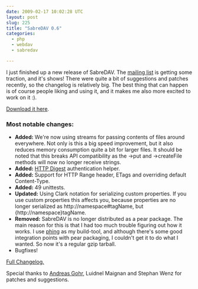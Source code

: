 ```yaml
---
date: 2009-02-17 10:02:28 UTC
layout: post
slug: 225
title: "SabreDAV 0.6"
categories:
  - php
  - webdav
  - sabredav

---
```

<p>I just finished up a new release of SabreDAV. The <a href="http://groups.google.com/group/sabredav-discuss">mailing list</a> is getting some traction, and it's shows! There were quite a bit of suggestions and patches recently, so the changelog is relatively big. The best thing that can happen is of course people liking and using it, and it makes me also more excited to work on it :).</p>

<p><a href="http://code.google.com/p/sabredav/">Download it here</a>.</p>

<h3>Most notable changes:</h3>

<ul>
  <li>
    <b>Added:</b> We're now using streams for passing contents of files around everywhere. Not only is this a big speed improvement, but it also reduces memory consumption quite a bit for larger files. It should be noted that this breaks API compatibility as the ->put and ->createFile methods will now no longer receive strings.
  </li>
  <li>
    <b>Added:</b> <a href="http://code.google.com/p/sabredav/wiki/Authentication">HTTP Digest</a> authentication helper.
  </li>
  <li>
    <b>Added:</b> Support for HTTP Range header, ETags and overriding default Content-Type.
  </li>
  <li>
    <b>Added:</b> 49 unittests.
  </li>
  <li>
    <b>Updated:</b> Using Clark notation for serializing custom properties. If you use custom properties this affects you, because properties are no longer serialized as http://namespace#tagName, but {http://namespace}tagName.
  </li>
  <li>
    <b>Removed:</b> SabreDAV is no longer distributed as a pear package. The main reason for this is that I had too much trouble figuring out how it works. I use <a href="http://phing.info/trac/">phing</a> as my build-tool, and although there's some good integration points with pear packaging, I couldn't get it to do what I wanted. So now it's a regular gzip tarball.
  </li>
  <li>Bugfixes!</li>
</ul>

<p><a href="http://code.google.com/p/sabredav/source/browse/trunk/ChangeLog">Full Changelog.</a></p>

<p>Special thanks to <a href="http://www.splitbrain.org/">Andreas Gohr</a>, Luidnel Maignan and Stephan Wenz for patches and suggestions.</p>
